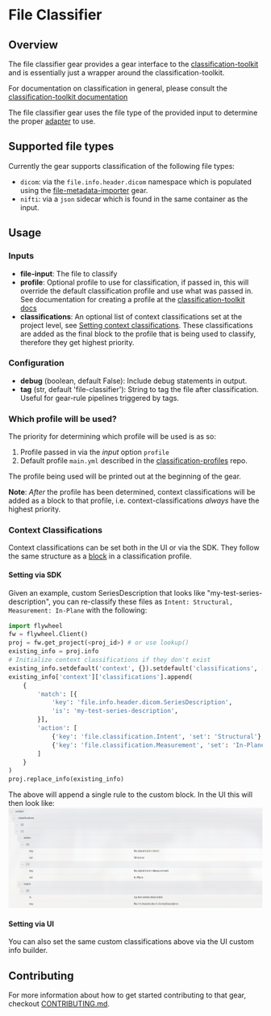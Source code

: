 # File Classifier

## Overview

The file classifier gear provides a gear interface to the
[classification-toolkit](https://gitlab.com/flywheel-io/public/classification-toolkit)
and is essentially just a wrapper around the classification-toolkit.

For documentation on classification in general, please consult the
[classification-toolkit documentation](https://flywheel-io.gitlab.io/public/classification-toolkit/)

The file classifier gear uses the file type of the provided input to determine
the proper
[adapter](https://flywheel-io.gitlab.io/public/classification-toolkit/adapters.html#flywheel-adapters)
to use.

## Supported file types

Currently the gear supports classification of the following file types:

* `dicom`: via the `file.info.header.dicom` namespace which is populated using
the
[file-metadata-importer](https://gitlab.com/flywheel-io/flywheel-apps/file-metadata-importer)
gear.
* `nifti`: via a `json` sidecar which is found in the same container as the
input.

## Usage

### Inputs

* __file-input__: The file to classify
* __profile__: Optional profile to use for classification, if passed in, this
will override the default classification profile and use what was passed in.
See documentation for creating a profile at the
[classification-toolkit docs](https://flywheel-io.gitlab.io/public/classification-toolkit/profile.html)
* __classifications__: An optional list of context classifications set at the
project level, see
[Setting context classifications](#context-classifications).  These
classifications are added as the final block to the profile that is being
used to classify, therefore they get highest priority.

### Configuration

* __debug__ (boolean, default False): Include debug statements in output.
* __tag__ (str, default 'file-classifier'): String to tag the file after
classification. Useful for gear-rule pipelines triggered by tags.

### Which profile will be used?

The priority for determining which profile will be used is as so:

1. Profile passed in via the _input_ option `profile`
2. Default profile `main.yml` described in the
[classification-profiles](https://gitlab.com/flywheel-io/public/classification-profiles)
repo.

The profile being used will be printed out at the beginning of the gear.

**Note**: _After_ the profile has been determined, context classifications will be
added as a block to that profile, i.e. context-classifications _always_ have the
highest priority.

### Context Classifications

Context classifications can be set both in the UI or via the SDK.  They
follow the same structure as a
[block](https://flywheel-io.gitlab.io/public/classification-toolkit/profile.html#blocks)
in a classification profile.

#### Setting via SDK

Given an example, custom SeriesDescription that looks like "my-test-series-description",
you can re-classify these files as `Intent: Structural, Measurement: In-Plane` with the following:

```python
import flywheel
fw = flywheel.Client()
proj = fw.get_project(<proj_id>) # or use lookup()
existing_info = proj.info
# Initialize context classifications if they don't exist
existing_info.setdefault('context', {}).setdefault('classifications', [])
existing_info['context']['classifications'].append(
    {
        'match': [{
            'key': 'file.info.header.dicom.SeriesDescription',
            'is': 'my-test-series-description',
        }],
        'action': [
            {'key': 'file.classification.Intent', 'set': 'Structural'},
            {'key': 'file.classification.Measurement', 'set': 'In-Plane'}
        ]
    }
)
proj.replace_info(existing_info)
```

The above will append a single rule to the custom block.  In the UI this will then look like:
![Custom Classifications](./docs/images/custom_classification.png)

#### Setting via UI

You can also set the same custom classifications above via the UI custom info builder.

## Contributing

For more information about how to get started contributing to that gear,
checkout [CONTRIBUTING.md](CONTRIBUTING.md).
